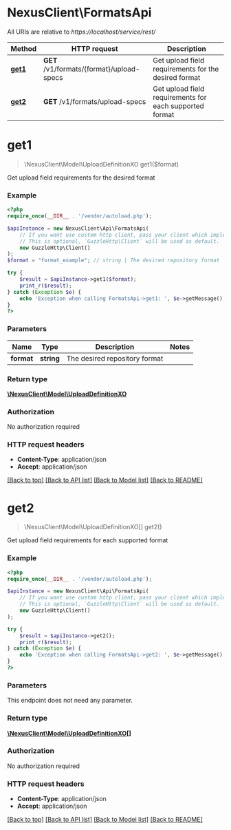 # NexusClient\FormatsApi

All URIs are relative to *https://localhost/service/rest/*

Method | HTTP request | Description
------------- | ------------- | -------------
[**get1**](FormatsApi.md#get1) | **GET** /v1/formats/{format}/upload-specs | Get upload field requirements for the desired format
[**get2**](FormatsApi.md#get2) | **GET** /v1/formats/upload-specs | Get upload field requirements for each supported format


# **get1**
> \NexusClient\Model\UploadDefinitionXO get1($format)

Get upload field requirements for the desired format



### Example
```php
<?php
require_once(__DIR__ . '/vendor/autoload.php');

$apiInstance = new NexusClient\Api\FormatsApi(
    // If you want use custom http client, pass your client which implements `GuzzleHttp\ClientInterface`.
    // This is optional, `GuzzleHttp\Client` will be used as default.
    new GuzzleHttp\Client()
);
$format = "format_example"; // string | The desired repository format

try {
    $result = $apiInstance->get1($format);
    print_r($result);
} catch (Exception $e) {
    echo 'Exception when calling FormatsApi->get1: ', $e->getMessage(), PHP_EOL;
}
?>
```

### Parameters

Name | Type | Description  | Notes
------------- | ------------- | ------------- | -------------
 **format** | **string**| The desired repository format |

### Return type

[**\NexusClient\Model\UploadDefinitionXO**](../Model/UploadDefinitionXO.md)

### Authorization

No authorization required

### HTTP request headers

 - **Content-Type**: application/json
 - **Accept**: application/json

[[Back to top]](#) [[Back to API list]](../../README.md#documentation-for-api-endpoints) [[Back to Model list]](../../README.md#documentation-for-models) [[Back to README]](../../README.md)

# **get2**
> \NexusClient\Model\UploadDefinitionXO[] get2()

Get upload field requirements for each supported format



### Example
```php
<?php
require_once(__DIR__ . '/vendor/autoload.php');

$apiInstance = new NexusClient\Api\FormatsApi(
    // If you want use custom http client, pass your client which implements `GuzzleHttp\ClientInterface`.
    // This is optional, `GuzzleHttp\Client` will be used as default.
    new GuzzleHttp\Client()
);

try {
    $result = $apiInstance->get2();
    print_r($result);
} catch (Exception $e) {
    echo 'Exception when calling FormatsApi->get2: ', $e->getMessage(), PHP_EOL;
}
?>
```

### Parameters
This endpoint does not need any parameter.

### Return type

[**\NexusClient\Model\UploadDefinitionXO[]**](../Model/UploadDefinitionXO.md)

### Authorization

No authorization required

### HTTP request headers

 - **Content-Type**: application/json
 - **Accept**: application/json

[[Back to top]](#) [[Back to API list]](../../README.md#documentation-for-api-endpoints) [[Back to Model list]](../../README.md#documentation-for-models) [[Back to README]](../../README.md)

